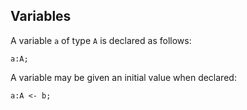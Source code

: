 ## Variables

A variable `a` of type `A` is declared as follows:

    a:A;

A variable may be given an initial value when declared:

    a:A <- b;
